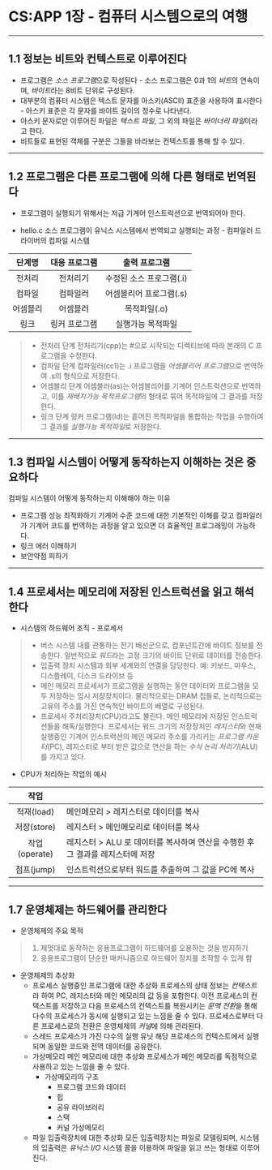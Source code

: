 # CS:APP 1장 - 컴퓨터 시스템으로의 여행

---

## 1.1 정보는 비트와 컨텍스트로 이루어진다

- 프로그램은 *소스 프로그램*으로 작성된다 - 소스 프로그램은 0과 1의 *비트*의 연속이며, *바이트*라는 8비트 단위로 구성된다.
- 대부분의 컴퓨터 시스템은 텍스트 문자를 아스키(ASCII) 표준을 사용하여 표시한다 - 아스키 표준은 각 문자를 바이트 길이의 정수로 나타낸다.
- 아스키 문자로만 이루어진 파일은 *텍스트 파일*, 그 외의 파일은 *바이너리 파일*이라고 한다.
- 비트들로 표현된 객체를 구분은 그들을 바라보는 컨텍스트를 통해 할 수 있다.

---

## 1.2 프로그램은 다른 프로그램에 의해 다른 형태로 번역된다

- 프로그램이 실행되기 위해서는 저급 기계어 인스트럭션으로 번역되어야 한다.

- hello.c 소스 프로그램이 유닉스 시스템에서 번역되고 실행되는 과정 - 컴파일러 드라이버의 컴파일 시스템

| 단계명 | 대응 프로그램 | 출력 프로그램 |
| :---: | :---------: | :---------: |
| 전처리 | 전처리기 | 수정된 소스 프로그램(.i) |
| 컴파일 | 컴파일러 | 어셈블리어 프로그램(.s) |
| 어셈블리 | 어셈블러 | 목적파일(.o) |
| 링크 | 링커 프로그램 | 실행가능 목적파일 |

> - 전처리 단계
> 전처리기(cpp)는 #으로 시작되는 디렉티브에 따라 본래의 C 프로그램을 수정한다.
> - 컴파일 단계
> 컴파일러(cc1)는 .i 프로그램을 *어셈블리어 프로그램*으로 번역하여 .s의 형식으로 저장한다.
> - 어셈블리 단계
> 어셈블러(as)는 어셈블리어를 기계어 인스트럭션으로 번역하고, 이를 *재배치가능 목적프로그램*의 형태로 묶어 목적파일에 그 결과를 저장한다.
> - 링크 단계
> 링커 프로그램(ld)는 흩어진 목적파일을 통합하는 작업을 수행하여 그 결과를 *실행가능 목적파일*로 저장한다.

---

## 1.3 컴파일 시스템이 어떻게 동작하는지 이해하는 것은 중요하다

컴파일 시스템이 어떻게 동작하는지 이해해야 하는 이유

- 프로그램 성능 최적화하기
기계어 수준 코드에 대한 기본적인 이해를 갖고 컴파일러가 기계어 코드를 번역하는 과정을 알고 있으면 더 효율적인 프로그래밍이 가능하다.
- 링크 에러 이해하기
- 보안약점 피하기

---

## 1.4 프로세서는 메모리에 저장된 인스트럭션을 읽고 해석한다

- 시스템의 하드웨어 조직 - 프로세서

>- 버스
>시스템 내를 관통하는 전기 배선군으로, 컴포넌트간에 바이트 정보를 전송한다.
>일반적으로 *워드*라는 고정 크기의 바이트 단위로 데이터를 전송한다.
>- 입출력 장치
>시스템과 외부 세계와의 연결을 담당한다.
>예: 키보드, 마우스, 디스플레이, 디스크 드라이브 등
>- 메인 메모리
>프로세서가 프로그램을 실행하는 동안 데이터와 프로그램을 모두 저장하는 임시 저장장치이다.
>물리적으로는 DRAM 칩들로, 논리적으로는 고유의 주소를 가진 연속적인 바이트의 배열로 구성된다.
>- 프로세서
>주처리장치(CPU)라고도 불린다. 메인 메모리에 저장된 인스트럭션들을 해독/실행한다.
>프로세서는 워드 크기의 저장장치인 *레지스터*와 현재 실행중인 기계어 인스트럭션의 메인 메모리 주소를 가리키는 *프로그램 카운터*(PC), 레지스터로 부터 받은 값으로 연산을 하는 *수식 논리 처리기*(ALU)를 가지고 있다.

- CPU가 처리하는 작업의 예시

| 작업 |  |
| :---: | :---------- |
| 적재(load) | 메인메모리 > 레지스터로 데이터를 복사 |
| 저장(store) | 레지스터 > 메인메모리로 데이터를 복사 |
| 작업(operate) | 레지스터 > ALU 로 데이터를 복사하여 연산을 수행한 후 그 결과를 레지스터에 저장|
| 점프(jump) | 인스트럭션으로부터 워드를 추출하여 그 값을 PC에 복사 |

---

## 1.7 운영체제는 하드웨어를 관리한다

- 운영체제의 주요 목적

> 1. 제멋대로 동작하는 응용프로그램이 하드웨어를 오용하는 것을 방지하기
> 2. 응용프로그램이 단순한 매커니즘으로 하드웨어 장치를 조작할 수 있게 함

- 운영체제의 추상화
  - 프로세스
  실행중인 프로그램에 대한 추상화
  프로세스의 상태 정보는 *컨텍스트*라 하여 PC, 레지스터와 메인 메모리의 값 등을 포함한다.
  이전 프로세스의 컨텍스트를 저장하고 다음 프로세스의 컨텍스트를 복원시키는 *문맥 전환*을 통해 다수의 프로세스가 동시에 실행되고 있는 느낌을 줄 수 있다.
  프로세스로부터 다른 프로세스로의 전환은 운영체제의 *커널*에 의해 관리된다.
  - 스레드
  프로세스가 가진 다수의 실행 유닛
  해당 프로세스의 컨텍스트에서 실행되며 동일한 코드와 전역 데이터를 공유한다.
  - 가상메모리
  메인 메모리에 대한 추상화
  프로세스가 메인 메모리를 독점적으로 사용하고 있는 느낌을 줄 수 있다.
    - 가상메모리의 구조
      - 프로그램 코드와 데이터
      - 힙
      - 공유 라이브러리
      - 스택
      - 커널 가상메모리
  - 파일
  입출력장치에 대한 추상화
  모든 입출력장치는 파일로 모델링되며, 시스템의 입출력은 *유닉스 I/O* 시스템 콜을 이용하여 파일을 읽고 쓰는 형태로 이루어진다.
